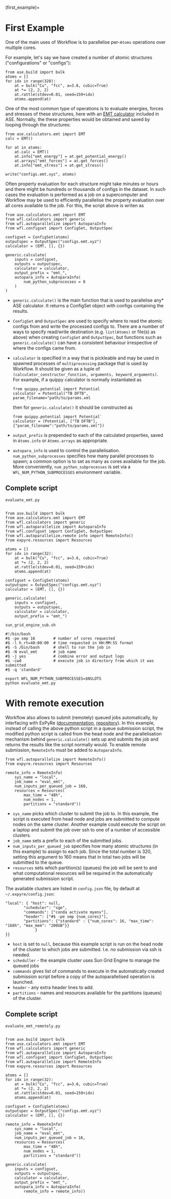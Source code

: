 (first_example)=
# First Example

One of the main uses of Workflow is to parallelise per-`Atoms` operations over multiple cores. 

For example, let's say we have created a number of atomic structures ("configurations" or "configs"):

```
from ase.build import bulk
atoms = []
for idx in range(320):
    at = bulk("Cu", "fcc", a=3.6, cubic=True)
    at *= (2, 2, 2)
    at.rattle(stdev=0.01, seed=159+idx)
    atoms.append(at)
```

One of the most common type of operations is to evaluate energies, forces and stresses of these structures, here with an [EMT calculator](https://wiki.fysik.dtu.dk/ase/ase/calculators/emt.html#module-ase.calculators.emt) included in ASE. Normally, the these properties would be obtained and saved by looping through the structures:

```
from ase.calculators.emt import EMT
calc = EMT()

for at in atoms:
    at.calc = EMT()
    at.info["emt_energy"] = at.get_potential_energy()
    at.arrays["emt_forces"] = at.get_forces()
    at.info["emt_stress"] = at.get_stress()

write("configs.emt.xyz", atoms)
``` 

Often property evaluation for each structure might take minutes or hours and there might be hundreds or thousands of configs in the dataset. In such cases the evaluation is performed as a job on a supercomputer and Workflow may be used to efficiently parallelise the property evaluation over all cores available to the job. For this, the script above is writen as

```
from ase.calculators.emt import EMT 
from wfl.calculators import generic
from wfl.autoparallelize import AutoparaInfo
from wfl.configset import ConfigSet, OutputSpec

configset = ConfigSet(atoms)
outputspec = OutputSpec("configs.emt.xyz")
calculator = (EMT, [], {})

generic.calculate(
    inputs = configset, 
    outputs = outputspec, 
    calculator = calculator, 
    output_prefix = "emt_", 
    autopara_info = AutoparaInfo(
        num_python_subprocesses = 8    
    )
)
```

- `generic.calculate()` is the main function that is used to parallelise any* ASE calculator. It returns a ConfigSet object with configs containing the results. 
- `ConfigSet` and `OutputSpec` are used to specify where to read the atomic configs from and write the processed configs to. There are a number of ways to specify read/write destination (e.g. `list(Atoms)` or file(s) as above) when creating `ConfigSet` and `OutputSpec`, but functions such as `generic.calculate()` can have a consistent behaviour irrespective of where the configs came from. 
- `calculator` is specified in a way that is pickleable and may be used in spawned processes of `multiprocessing` package that is used by Workflow. It should be given as a tuple of `(calculator_constructor_function, arguments, keyword_arguments)`. For example, if a quippy calculator is normally instantiated as 

    ```
    from quippy.potential import Potential
    calculator = Potential("TB DFTB", param_filename="path/to/params.xml
    ```

    then for `generic.calculate()` it should be constructed as 

    ```
    from quippy.potential import Potential`
    calculator = (Potential, ["TB DFTB"], {"param_filename":"path/to/params.xml"})
    ```

- `output_prefix` is prepended to each of the calculated properties, saved in `Atoms.info` or `Atoms.arrays` as appropriate. 
- `autopara_info` is used to control the parallelisation. `num_python_subprocesses` specifies how many parallel processes to spawn; a common option is to set as many as cores available for the job. More conveniently, `num_python_subprocesses` is set via a `WFL_NUM_PYTHON_SUBPROCESSES` environment variable. 

## Complete script

`evaluate_emt.py`
```

from ase.build import bulk
from ase.calculators.emt import EMT 
from wfl.calculators import generic
from wfl.autoparallelize import AutoparaInfo
from wfl.configset import ConfigSet, OutputSpec
from wfl.autoparallelize.remote info import RemoteInfo()
from expyre.resources import Resources

atoms = []
for idx in range(32):
    at = bulk("Cu", "fcc", a=3.6, cubic=True)
    at *= (2, 2, 2)
    at.rattle(stdev=0.01, seed=159+idx)
    atoms.append(at)

configset = ConfigSet(atoms)
outputspec = OutputSpec("configs.emt.xyz")
calculator = (EMT, [], {})

generic.calculate(
    inputs = configset, 
    outputs = outputspec, 
    calculator = calculator, 
    output_prefix = "emt_")
```

`sun_grid_engine_sub.sh`
```
#!/bin/bash
#$ -pe smp 16        # number of cores requested
#$ -l h_rt=48:00:00  # time requested in HH:MM:SS format
#$ -S /bin/bash      # shell to run the job in
#$ -N eval_emt       # job name 
#$ -j yes            # combine error and output logs
#$ -cwd              # execute job in directory from which it was submitted
#$ -q 'standard'

export WFL_NUM_PYTHON_SUBPROCESSES=$NSLOTS
python evaluate_emt.py
```


# With remote execution

Workflow also allows to submit (remotely) queued jobs automatically, by interfacing with ExPyRe ([docummentation](https://libatoms.github.io/ExPyRe/), [repository](https://github.com/libAtoms/ExPyRe/tree/main/expyre)). In this example, instead of calling the above python script in a queue submission script, the modified python script is called from the head node and the parallelisation mechanism behind `generic.calculate()` sets up and submits the job and returns the results like the script normally would. To enable remote submission, `RemoteInfo` must be added to `AutoparaInfo`. 

```
from wfl.autoparallelize import RemoteInfo()
from expyre.resources import Resources

remote_info = RemoteInfo(
    sys_name = "local",
    job_name = "eval_emt",
    num_inputs_per_queued_job = 160,
    resources = Resources(
        max_time = "48h",
        num_nodes = 1,
        partitions = "standard"))
```

- `sys_name` picks which cluster to submit the job to. In this example, the script is executed from head node and jobs are submitted to compute nodes on the same cluster. Another example could execute the script on a laptop and submit the job over ssh to one of a number of accessible clusters. 
- `job_name` sets a prefix to each of the submitted jobs. 
- `num_inputs_per_queued_job` specifies how many atomic structures (in this example) to assign to each job. Since the total number is 320, setting this argument to 160 means that in total two jobs will be submitted to the queue. 
- `resources` sets which partition(s) (queues) the job will be sent to and what computational resources will be required in the automatically generated submission script.

The available clusters are listed in `config.json` file, by default at `~/.expyre/config.json`:

```
"local": { "host": null,
        "scheduler": "sge",
        "commands": ["conda activate myenv"],
        "header": ["#$ -pe smp {num_cores}"],
        "partitions": {"standard" : {"num_cores": 16, "max_time": "168h", "max_mem": "200GB"}}
             }
}}
```

- `host` is set to `null`, because this example script is run on the head node of the cluster to which jobs are submitted. I.e. no submission via ssh is needed. 
- `scheduller` - the example cluster uses Sun Grid Engine to manage the queued jobs
- `commands` gives list of commands to execute in the automatically created submission script before a copy of the autoparallelised operation is launched. 
- `header` - any extra header lines to add.  
- `partitions` - names and resources available for the partitions (queues) of the cluster. 


## Complete script

`evaluate_emt_remotely.py`
```

from ase.build import bulk
from ase.calculators.emt import EMT 
from wfl.calculators import generic
from wfl.autoparallelize import AutoparaInfo
from wfl.configset import ConfigSet, OutputSpec
from wfl.autoparallelize import RemoteInfo
from expyre.resources import Resources

atoms = []
for idx in range(32):
    at = bulk("Cu", "fcc", a=3.6, cubic=True)
    at *= (2, 2, 2)
    at.rattle(stdev=0.01, seed=159+idx)
    atoms.append(at)

configset = ConfigSet(atoms)
outputspec = OutputSpec("configs.emt.xyz")
calculator = (EMT, [], {})

remote_info = RemoteInfo(
    sys_name = "local",
    job_name = "eval_emt",
    num_inputs_per_queued_job = 16,
    resources = Resources(
        max_time = "48h",
        num_nodes = 1,
        partitions = "standard"))

generic.calculate(
    inputs = configset, 
    outputs = outputspec, 
    calculator = calculator, 
    output_prefix = "emt_", 
    autopara_info = AutoparaInfo(
        remote_info = remote_info))
```
